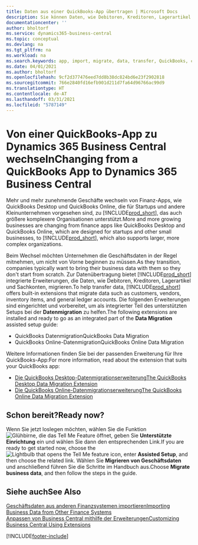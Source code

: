 ```yaml
---
title: Daten aus einer QuickBooks-App übertragen | Microsoft Docs
description: Sie können Daten, wie Debitoren, Kreditoren, Lagerartikel und Sachkonten aus QuickBooks-Apps auf Business Central migrieren.
documentationcenter: ''
author: bholtorf
ms.service: dynamics365-business-central
ms.topic: conceptual
ms.devlang: na
ms.tgt_pltfrm: na
ms.workload: na
ms.search.keywords: app, import, migrate, data, transfer, QuickBooks, customize
ms.date: 04/01/2021
ms.author: bholtorf
ms.openlocfilehash: 9cf2d377476eed7dd8b38dc824bd6e23f2902818
ms.sourcegitcommit: 766e2840fd16efb901d211d7fa64d96766ac99d9
ms.translationtype: HT
ms.contentlocale: de-AT
ms.lasthandoff: 03/31/2021
ms.locfileid: "5787149"
---
```

# <a name="changing-from-a-quickbooks-app-to-dynamics-365-business-central"></a><span data-ttu-id="a4266-103">Von einer QuickBooks-App zu Dynamics 365 Business Central wechseln</span><span class="sxs-lookup"><span data-stu-id="a4266-103">Changing from a QuickBooks App to Dynamics 365 Business Central</span></span>
<span data-ttu-id="a4266-104">Mehr und mehr zunehmende Geschäfte wechseln von Finanz-Apps, wie QuickBooks Desktop und QuickBooks Online, die für Startups und andere Kleinunternehmen vorgesehen sind, zu [!INCLUDE[prod_short](includes/prod_short.md)], das auch größere komplexere Organisationen unterstützt.</span><span class="sxs-lookup"><span data-stu-id="a4266-104">More and more growing businesses are changing from finance apps like QuickBooks Desktop and QuickBooks Online, which are designed for startups and other small businesses, to [!INCLUDE[prod_short](includes/prod_short.md)], which also supports larger, more complex organizations.</span></span> 

<span data-ttu-id="a4266-105">Beim Wechsel möchten Unternehmen die Geschäftsdaten in der Regel mitnehmen, um nicht von Vorne beginnen zu müssen.</span><span class="sxs-lookup"><span data-stu-id="a4266-105">As they transition, companies typically want to bring their business data with them so they don't start from scratch.</span></span> <span data-ttu-id="a4266-106">Zur Datenübertragung bietet [!INCLUDE[prod_short](includes/prod_short.md)] integrierte Erweiterungen, die Daten, wie Debitoren, Kreditoren, Lagerartikel und Sachkonten, migrieren.</span><span class="sxs-lookup"><span data-stu-id="a4266-106">To help transfer data, [!INCLUDE[prod_short](includes/prod_short.md)] offers built-in extensions that migrate data such as customers, vendors, inventory items, and general ledger accounts.</span></span> <span data-ttu-id="a4266-107">Die folgenden Erweiterungen sind eingerichtet und vorbereitet, um als integrierter Teil des unterstützten Setups bei der **Datenmigration** zu helfen.</span><span class="sxs-lookup"><span data-stu-id="a4266-107">The following extensions are installed and ready to go as an integrated part of the **Data Migration** assisted setup guide:</span></span>

* <span data-ttu-id="a4266-108">QuickBooks Datenmigration</span><span class="sxs-lookup"><span data-stu-id="a4266-108">QuickBooks Data Migration</span></span> 
* <span data-ttu-id="a4266-109">QuickBooks Online-Datenmigration</span><span class="sxs-lookup"><span data-stu-id="a4266-109">QuickBooks Online Data Migration</span></span>

<span data-ttu-id="a4266-110">Weitere Informationen finden Sie bei der passenden Erweiterung für Ihre QuickBooks-App:</span><span class="sxs-lookup"><span data-stu-id="a4266-110">For more information, read about the extension that suits your QuickBooks app:</span></span>   

* [<span data-ttu-id="a4266-111">Die QuickBooks Desktop-Datenmigrationserweiterung</span><span class="sxs-lookup"><span data-stu-id="a4266-111">The QuickBooks Desktop Data Migration Extension</span></span>](ui-extensions-quickbooks-data-migration.md)
* [<span data-ttu-id="a4266-112">Die QuickBooks Online-Datenmigrationserweiterung</span><span class="sxs-lookup"><span data-stu-id="a4266-112">The QuickBooks Online Data Migration Extension</span></span>](ui-extensions-quickbooks-online-data-migration.md)

## <a name="ready-now"></a><span data-ttu-id="a4266-113">Schon bereit?</span><span class="sxs-lookup"><span data-stu-id="a4266-113">Ready now?</span></span>
<span data-ttu-id="a4266-114">Wenn Sie jetzt loslegen möchten, wählen Sie die Funktion ![Glühbirne, die das Tell Me Feature](media/ui-search/search_small.png "Tell Me-Funktion") öffnet, geben Sie **Unterstützte Einrichtung** ein und wählen Sie dann den entsprechenden Link.</span><span class="sxs-lookup"><span data-stu-id="a4266-114">If you are ready to get started now, choose the ![Lightbulb that opens the Tell Me feature](media/ui-search/search_small.png "Tell me what you want to do") icon, enter **Assisted Setup**, and then choose the related link.</span></span> <span data-ttu-id="a4266-115">Wählen Sie **Migrieren von Geschäftsdaten** und anschließend führen Sie die Schritte im Handbuch aus.</span><span class="sxs-lookup"><span data-stu-id="a4266-115">Choose **Migrate business data**, and then follow the steps in the guide.</span></span>

## <a name="see-also"></a><span data-ttu-id="a4266-116">Siehe auch</span><span class="sxs-lookup"><span data-stu-id="a4266-116">See Also</span></span>
[<span data-ttu-id="a4266-117">Geschäftsdaten aus anderen Finanzsystemen importieren</span><span class="sxs-lookup"><span data-stu-id="a4266-117">Importing Business Data from Other Finance Systems</span></span>](across-import-data-configuration-packages.md)  
[<span data-ttu-id="a4266-118">Anpassen von Business Central mithilfe der Erweiterungen</span><span class="sxs-lookup"><span data-stu-id="a4266-118">Customizing Business Central Using Extensions</span></span>](ui-extensions.md)   


[!INCLUDE[footer-include](includes/footer-banner.md)]
